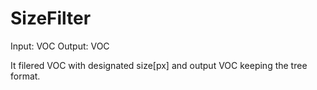 # SizeFilter
Input: VOC
Output: VOC

It filered VOC with designated size[px] and output VOC keeping the tree format.
